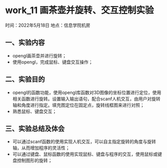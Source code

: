 # work_11  画茶壶并旋转、交互控制实验

时间：2022年5月18日
地点：信息学院机房


## 一、实验内容

* opengl画茶壶并进行旋转；
* 使用opengl，完成鼠标、键盘交互操作；


## 二、实验目的

* opengl的函数功能，使用opengl库函数对3D图像的坐标位置进行定位，使用相关函数进行旋转。设置输入输出语句，配合scanf人机交互，由用户对旋转轴和角度进行指定。填充图定位在固定点，旋转线框图来进行对照；
* 熟悉鼠标、键盘交互；

## 三、实验总结及体会

* 可以通过scanf函数的使用实现人机交互，可以自主指定旋转的角度与旋转轴，从而增加程序的灵活性；
* 可以通过键盘、鼠标函数的使用实现鼠标、键盘与程序的交互，使用鼠标或键盘控制图形的旋转；
